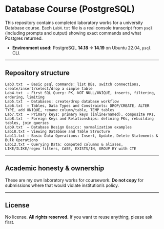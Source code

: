 # Database Course (PostgreSQL)

This repository contains completed laboratory works for a university Database course. Each `LabN.txt` file is a real console transcript from `psql` (including prompts and output) showing exact commands and what Postgres returned.

* **Environment used:** PostgreSQL **14.18 → 14.19** on Ubuntu 22.04, `psql` CLI.


---

## Repository structure

```
Lab3.txt  — Basic psql commands: list DBs, switch connections, create/insert/select/drop a simple table
Lab4.txt  — First SQL Query: PK, NOT NULL/UNIQUE, inserts, filtering, ordering, limiting
Lab5.txt  — Databases: create/drop database workflow
Lab6.txt  — Tables, Data Types and Constraints: DROP/CREATE, ALTER TYPE, add UNIQUE, rename column/table, TEMP tables
Lab7.txt  — Primary keys: primary keys (inline/named), composite PKs, 
Lab8.txt  — Foreign Keys and Relationships: defining FKs, rebuilding tables, join queries
Lab9.txt  — Database Design Basics: normalization examples
Lab10.txt — Viewing Database and Table Structure
Lab11.txt — Basic Data Operations: Insert, Update, Delete Statements & Bulk Operations
Lab12.txt — Querying Data: computed columns & aliases, LIKE/ILIKE/regex filters, CASE, EXISTS/IN, GROUP BY with CTE
```

---

## Academic honesty & ownership

These are my own laboratory works for coursework. **Do not copy** for submissions where that would violate institution’s policy.

---

## License

No license. **All rights reserved.** If you want to reuse anything, please ask first.
